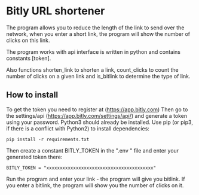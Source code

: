 # Bitly URL shortener

The program allows you to reduce the length of the link to send over the network, 
when you enter a short link, the program will show the number of clicks on this link.

The program works with api interface is written in python and contains constants [token].

Also functions shorten_link to shorten a link, count_clicks to count the number of clicks on a given link 
and is_bitlink to determine the type of link.

## How to install


To get the token you need to register at (https://app.bitly.com)
Then go to the settings/api (https://app.bitly.com/settings/api/) and generate a token using your password.
Python3 should already be installed. Use pip (or pip3, if there is a conflict with Python2) to install dependencies:

```
pip install -r requirements.txt
```
Then create a constant BITLY_TOKEN in the ".env " file and enter your generated token there:

```
BITLY_TOKEN = "xxxxxxxxxxxxxxxxxxxxxxxxxxxxxxxxxxxxxxxx"
```

Run the program and enter your link - the program will give you bitlink. If you enter a bitlink, 
the program will show you the number of clicks on it.




